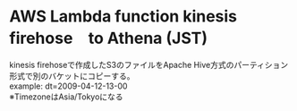 # AWS Lambda function kinesis firehose　to Athena (JST)

 kinesis firehoseで作成したS3のファイルをApache Hive方式のパーティション形式で別のバケットにコピーする。<br />
 example: dt=2009-04-12-13-00<br />
※TimezoneはAsia/Tokyoになる

